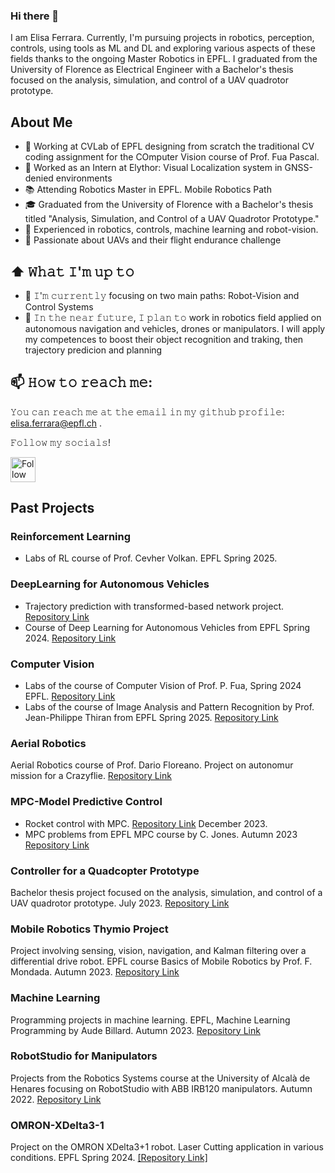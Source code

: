 ### Hi there 👋

I am Elisa Ferrara. Currently, I'm pursuing projects in robotics, perception, controls, using tools as ML and DL and exploring various aspects of these fields thanks to the ongoing Master Robotics in EPFL.
I graduated from the University of Florence as Electrical Engineer with a Bachelor's thesis focused on the analysis, simulation, and control of a UAV quadrotor prototype.


## About Me
- 👀 Working at CVLab of EPFL designing from scratch the traditional CV coding assignment for the COmputer Vision course of Prof. Fua Pascal.
- 🚀 Worked as an Intern at Elythor: Visual Localization system in GNSS-denied environments
- 📚 Attending Robotics Master in EPFL. Mobile Robotics Path
- 🎓 Graduated from the University of Florence with a Bachelor's thesis titled "Analysis, Simulation, and Control of a UAV Quadrotor Prototype."
- 🌟 Experienced in robotics, controls, machine learning and robot-vision.
- 🚀 Passionate about UAVs and their flight endurance challenge
  
## ⬆ 𝚆𝚑𝚊𝚝 𝙸'𝚖 𝚞𝚙 𝚝𝚘
- 🔨 𝙸'𝚖 𝚌𝚞𝚛𝚛𝚎𝚗𝚝𝚕𝚢 focusing on two main paths: Robot-Vision and Control Systems
- 🎯 𝙸𝚗 𝚝𝚑𝚎 𝚗𝚎𝚊𝚛 𝚏𝚞𝚝𝚞𝚛𝚎, 𝙸 𝚙𝚕𝚊𝚗 𝚝𝚘 work in robotics field applied on autonomous navigation and vehicles, drones or manipulators. I will apply my competences to boost their object recognition and traking, then trajectory predicion and planning

## 📫 𝙷𝚘𝚠 𝚝𝚘 𝚛𝚎𝚊𝚌𝚑 𝚖𝚎:
𝚈𝚘𝚞 𝚌𝚊𝚗 𝚛𝚎𝚊𝚌𝚑 𝚖𝚎 𝚊𝚝 𝚝𝚑𝚎 𝚎𝚖𝚊𝚒𝚕 𝚒𝚗 𝚖𝚢 𝚐𝚒𝚝𝚑𝚞𝚋 𝚙𝚛𝚘𝚏𝚒𝚕𝚎: elisa.ferrara@epfl.ch .

𝙵𝚘𝚕𝚕𝚘𝚠 𝚖𝚢 𝚜𝚘𝚌𝚒𝚊𝚕𝚜!

[<img src="https://raw.githubusercontent.com/Raymo111/Raymo111/master/socials/linkedin.png" height="40em" align="center" alt="Follow Lapo on LinkedIn" title="Follow Lapo on LinkedIn"/>](https://www.linkedin.com/in/elisa-ferrara-b0592426a/)

## Past Projects

### Reinforcement Learning
- Labs of RL course of Prof. Cevher Volkan. EPFL Spring 2025. 

### DeepLearning for Autonomous Vehicles
- Trajectory prediction with transformed-based network project. [Repository Link](https://github.com/alessandrodalbesio/EPFL-deep-learning-for-autonomous-vehicles-project)
- Course of Deep Learning for Autonomous Vehicles from EPFL Spring 2024.
[Repository Link](https://github.com/elisaaferraraa/DeepLearning-for-Autonomous-Vehicles)

### Computer Vision
- Labs of the course of Computer Vision of Prof. P. Fua, Spring 2024 EPFL.
[Repository Link](https://github.com/elisaaferraraa/Computer-Vision)
- Labs of the course of Image Analysis and Pattern Recognition by Prof. Jean-Philippe Thiran from EPFL Spring 2025. [Repository Link](https://github.com/fra-mgl/image_analysis)

### Aerial Robotics
Aerial Robotics course of Prof. Dario Floreano. Project on autonomur mission for a Crazyflie. [Repository Link](https://github.com/grilloandrea6/aerial-robotics-project)

### MPC-Model Predictive Control
- Rocket control with MPC. [Repository Link](https://github.com/elisaaferraraa/Rocket_MPC_project) December 2023.
- MPC problems from EPFL MPC course by C. Jones. Autumn 2023
[Repository Link](https://github.com/elisaaferraraa/MPC)

### Controller for a Quadcopter Prototype
Bachelor thesis project focused on the analysis, simulation, and control of a UAV quadrotor prototype. July 2023.
[Repository Link](https://github.com/elisaaferraraa/Controller-for-a-quadcopter-prototype)

### Mobile Robotics Thymio Project
Project involving sensing, vision, navigation, and Kalman filtering over a differential drive robot. EPFL course Basics of Mobile Robotics by Prof. F. Mondada. Autumn 2023.
[Repository Link](https://github.com/elisaaferraraa/Mobile-Robotics-Thymio-project)

### Machine Learning
Programming projects in machine learning. EPFL, Machine Learning Programming by Aude Billard. Autumn 2023.
[Repository Link](https://github.com/elisaaferraraa/Machine-Learning)

### RobotStudio for Manipulators
Projects from the Robotics Systems course at the University of Alcalà de Henares focusing on RobotStudio with ABB IRB120 manipulators. Autumn 2022.
[Repository Link](https://github.com/elisaaferraraa/RobotStudio-for-Manipulators)

### OMRON-XDelta3-1
Project on the OMRON XDelta3+1 robot. Laser Cutting application in various conditions. EPFL Spring 2024.
[[Repository Link]](https://github.com/elisaaferraraa/OMRON-XDelta3-1)





